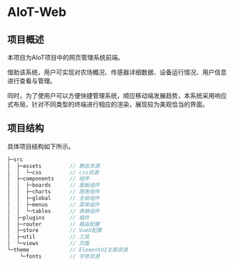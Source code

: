 # AIoT-Web
## 项目概述

本项目为AIoT项目中的网页管理系统前端。

借助该系统，用户可实现对农场概况、传感器详细数据、设备运行情况、用户信息进行查看与管理。

同时，为了使用户可以方便快捷管理系统，顺应移动端发展趋势，本系统采用响应式布局，针对不同类型的终端进行相应的渲染，展现较为美观恰当的界面。



## 项目结构

具体项目结构如下所示。

```javascript
├─src
│  ├─assets			// 静态资源
│  │  └─css			// css资源
│  ├─components		// 组件
│  │  ├─boards		// 面板组件
│  │  ├─charts		// 图表组件
│  │  ├─global		// 全局组件
│  │  ├─menus		// 菜单组件
│  │  └─tables		// 表格组件
│  ├─plugins		// 插件
│  ├─router			// 路由配置
│  ├─store			// VueX配置
│  ├─util			// 工具
│  └─views			// 页面
└─theme				// ElementUI主题资源
    └─fonts			// 字体资源
```

